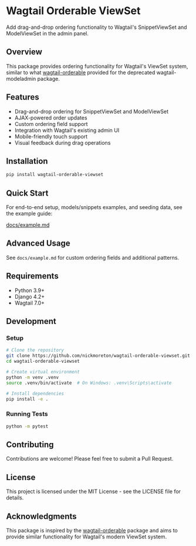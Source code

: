 # Wagtail Orderable ViewSet

Add drag-and-drop ordering functionality to Wagtail's SnippetViewSet and ModelViewSet in the admin panel.

## Overview

This package provides ordering functionality for Wagtail's ViewSet system, similar to what [wagtail-orderable](https://github.com/elton2048/wagtail-orderable) provided for the deprecated wagtail-modeladmin package.

## Features

- Drag-and-drop ordering for SnippetViewSet and ModelViewSet
- AJAX-powered order updates
- Custom ordering field support
- Integration with Wagtail's existing admin UI
- Mobile-friendly touch support
- Visual feedback during drag operations

## Installation

```bash
pip install wagtail-orderable-viewset
```

## Quick Start

For end-to-end setup, models/snippets examples, and seeding data, see the example guide:

[docs/example.md](docs/example.md)

## Advanced Usage

See `docs/example.md` for custom ordering fields and additional patterns.

## Requirements

- Python 3.9+
- Django 4.2+
- Wagtail 7.0+

## Development

### Setup

```bash
# Clone the repository
git clone https://github.com/nickmoreton/wagtail-orderable-viewset.git
cd wagtail-orderable-viewset

# Create virtual environment
python -m venv .venv
source .venv/bin/activate  # On Windows: .venv\Scripts\activate

# Install dependencies
pip install -e .
```

### Running Tests

```bash
python -m pytest
```

## Contributing

Contributions are welcome! Please feel free to submit a Pull Request.

## License

This project is licensed under the MIT License - see the LICENSE file for details.

## Acknowledgments

This package is inspired by the [wagtail-orderable](https://github.com/elton2048/wagtail-orderable) package and aims to provide similar functionality for Wagtail's modern ViewSet system.
